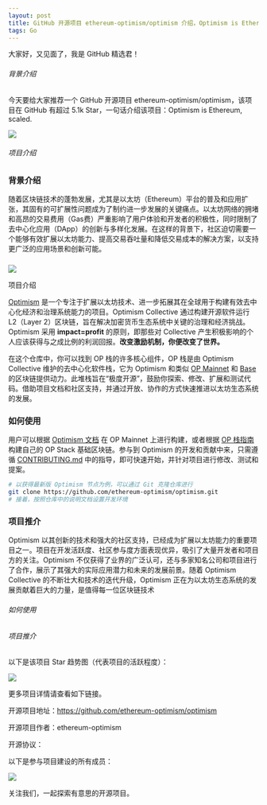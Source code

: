 ```yaml
---
layout: post
title: GitHub 开源项目 ethereum-optimism/optimism 介绍，Optimism is Ethereum, scaled.
tags: Go
---
```


大家好，又见面了，我是 GitHub 精选君！

###### 背景介绍

今天要给大家推荐一个 GitHub 开源项目 ethereum-optimism/optimism，该项目在 GitHub 有超过 5.1k Star，一句话介绍该项目：Optimism is Ethereum, scaled.




![](https://raw.githubusercontent.com/ethereum-optimism/brand-kit/main/assets/svg/OPTIMISM-R.svg)


###### 项目介绍

### 背景介绍

随着区块链技术的蓬勃发展，尤其是以太坊（Ethereum）平台的普及和应用扩张，其固有的可扩展性问题成为了制约进一步发展的关键痛点。以太坊网络的拥堵和高昂的交易费用（Gas费）严重影响了用户体验和开发者的积极性，同时限制了去中心化应用（DApp）的创新与多样化发展。在这样的背景下，社区迫切需要一个能够有效扩展以太坊能力、提高交易吞吐量和降低交易成本的解决方案，以支持更广泛的应用场景和创新可能。

### 

![](https://dalleprodsec.blob.core.windows.net/private/images/b3a91684-a805-4264-9d58-413f5c1dfaf5/generated_00.png?se=2024-04-29T07%3A51%3A17Z&sig=BWDElW1rHERzpnydzL2Iu%2Fw9Z2niCErP2KClgCCAlsM%3D&ske=2024-05-05T07%3A21%3A35Z&skoid=e52d5ed7-0657-4f62-bc12-7e5dbb260a96&sks=b&skt=2024-04-28T07%3A21%3A35Z&sktid=33e01921-4d64-4f8c-a055-5bdaffd5e33d&skv=2020-10-02&sp=r&spr=https&sr=b&sv=2020-10-02)

项目介绍

[Optimism](https://github.com/ethereum-optimism/optimism) 是一个专注于扩展以太坊技术、进一步拓展其在全球用于构建有效去中心化经济和治理系统能力的项目。Optimism Collective 通过构建开源软件运行 L2（Layer 2）区块链，旨在解决加密货币生态系统中关键的治理和经济挑战。Optimism 采用 **impact=profit** 的原则，即那些对 Collective 产生积极影响的个人应该获得与之成比例的利润回报。**改变激励机制，你便改变了世界。**

在这个仓库中，你可以找到 OP 栈的许多核心组件，OP 栈是由 Optimism Collective 维护的去中心化软件栈，它为 Optimism 和类似 [OP Mainnet](https://explorer.optimism.io/) 和 [Base](https://base.org) 的区块链提供动力。此堆栈旨在“极度开源”，鼓励你探索、修改、扩展和测试代码。借助项目文档和社区支持，并通过开放、协作的方式快速推进以太坊生态系统的发展。

### 如何使用

用户可以根据 [Optimism 文档](https://docs.optimism.io) 在 OP Mainnet 上进行构建，或者根据 [OP 栈指南](https://docs.optimism.io/stack/getting-started) 构建自己的 OP Stack 基础区块链。参与到 Optimism 的开发和贡献中来，只需遵循 [CONTRIBUTING.md](./CONTRIBUTING.md) 中的指导，即可快速开始，并针对项目进行修改、测试和提案。

```bash
# 以获得最新版 Optimism 节点为例，可以通过 Git 克隆仓库进行
git clone https://github.com/ethereum-optimism/optimism.git
# 接着，按照仓库中的说明文档设置开发环境
```

### 项目推介

Optimism 以其创新的技术和强大的社区支持，已经成为扩展以太坊能力的重要项目之一。项目在开发活跃度、社区参与度方面表现优异，吸引了大量开发者和项目方的关注。Optimism 不仅获得了业界的广泛认可，还与多家知名公司和项目进行了合作，展示了其强大的实际应用潜力和未来的发展前景。随着 Optimism Collective 的不断壮大和技术的迭代升级，Optimism 正在为以太坊生态系统的发展贡献着巨大的力量，是值得每一位区块链技术

###### 如何使用

###### 项目推介

以下是该项目 Star 趋势图（代表项目的活跃程度）：

![](https://api.star-history.com/svg?repos=ethereum-optimism/optimism&type=Timeline)

更多项目详情请查看如下链接。

开源项目地址：https://github.com/ethereum-optimism/optimism 

开源项目作者：ethereum-optimism

开源协议：

以下是参与项目建设的所有成员：

![](https://contrib.rocks/image?repo=ethereum-optimism/optimism)

关注我们，一起探索有意思的开源项目。

